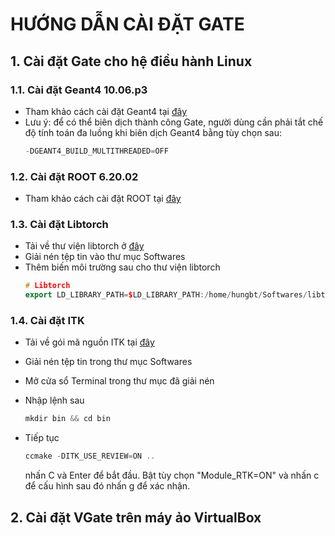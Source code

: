 # HƯỚNG DẪN CÀI ĐẶT GATE
## 1. Cài đặt Gate cho hệ điều hành Linux

### 1.1. Cài đặt Geant4 10.06.p3
* Tham khảo cách cài đặt Geant4 tại [đây](https://github.com/hungbt1908/G4-User-Template)
* Lưu ý: để có thể biên dịch thành công Gate, người dùng cần phải tắt chế độ tính toán đa luồng khi biên dịch Geant4 bằng tùy chọn sau:
    ```c++
    -DGEANT4_BUILD_MULTITHREADED=OFF
    ```

### 1.2. Cài đặt ROOT 6.20.02
* Tham khảo cách cài đặt ROOT tại [đây](https://github.com/hungbt1908/G4-User-Template)

### 1.3. Cài đặt Libtorch
* Tải về thư viện libtorch ở [đây](https://drive.google.com/file/d/1BEptW-vgiKl7Fflw9KyfWTPeVudGHbDI/view?usp=share_link)
* Giải nén tệp tin vào thư mục Softwares
* Thêm biến môi trường sau cho thư viện libtorch
    ```c++
    # Libtorch
    export LD_LIBRARY_PATH=$LD_LIBRARY_PATH:/home/hungbt/Softwares/libtorch/lib
    ```

### 1.4. Cài đặt ITK
* Tải về gói mã nguồn ITK tại [đây](https://www.youtube.com/redirect?event=video_description&redir_token=QUFFLUhqbmw2QnY3cmpiNjRhMEdlQXVnRHVneGxzZVl0d3xBQ3Jtc0trTzhUcU1QWmJWcUNUWnZicUJnLUs1eXdrai00S3AwVkJjdVNuOFROa0U2WTU1YXZiTXBIdDVvZmFzUTljWTJ4STlnUUg3MDRnY3ZFVFU4R3dCZzF4ZVlsYkxKeERpTDFZcDBqWUxsZXJwMzY0cUVjRQ&q=https%3A%2F%2Fgithub.com%2FInsightSoftwareConsortium%2FITK%2Freleases%2Fdownload%2Fv5.1.1%2FInsightToolkit-5.1.1.zip&v=mwc8MNjP8pU)
* Giải nén tệp tin trong thư mục Softwares
* Mở cửa sổ Terminal trong thư mục đã giải nén
* Nhập lệnh sau

    ```c++
    mkdir bin && cd bin
    ```
* Tiếp tục
    ```c++
    ccmake -DITK_USE_REVIEW=ON ..
    ```
    nhấn C và Enter để bắt đầu. Bật tùy chọn "Module_RTK=ON" và nhấn c để cấu hình sau đó nhấn g để xác nhận.


## 2. Cài đặt VGate trên máy ảo VirtualBox



